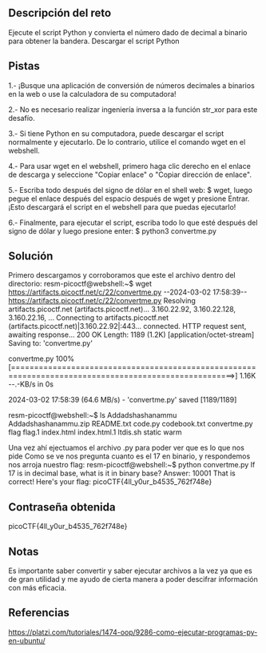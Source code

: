 ## Descripción del reto
Ejecute el script Python y convierta el número dado de decimal a binario para obtener la bandera.
Descargar el script Python
## Pistas
1.- ¡Busque una aplicación de conversión de números decimales a binarios en la web o use la calculadora de su computadora!

2.- No es necesario realizar ingeniería inversa a la función str_xor para este desafío.

3.- Si tiene Python en su computadora, puede descargar el script normalmente y ejecutarlo. De lo contrario, utilice el comando wget en el webshell.

4.- Para usar wget en el webshell, primero haga clic derecho en el enlace de descarga y seleccione "Copiar enlace" o "Copiar dirección de enlace".

5.- Escriba todo después del signo de dólar en el shell web: $ wget, luego pegue el enlace después del espacio después de wget y presione Entrar. ¡Esto descargará el script en el webshell para que puedas ejecutarlo!

6.- Finalmente, para ejecutar el script, escriba todo lo que esté después del signo de dólar y luego presione enter: $ python3 convertme.py
## Solución
Primero descargamos y corroboramos que este el archivo dentro del directorio:
resm-picoctf@webshell:~$ wget https://artifacts.picoctf.net/c/22/convertme.py
--2024-03-02 17:58:39--  https://artifacts.picoctf.net/c/22/convertme.py
Resolving artifacts.picoctf.net (artifacts.picoctf.net)... 3.160.22.92, 3.160.22.128, 3.160.22.16, ...
Connecting to artifacts.picoctf.net (artifacts.picoctf.net)|3.160.22.92|:443... connected.
HTTP request sent, awaiting response... 200 OK
Length: 1189 (1.2K) [application/octet-stream]
Saving to: 'convertme.py'

convertme.py                                    100%[======================================================================================================>]   1.16K  --.-KB/s    in 0s      

2024-03-02 17:58:39 (64.6 MB/s) - 'convertme.py' saved [1189/1189]

resm-picoctf@webshell:~$ ls
Addadshashanammu  Addadshashanammu.zip  README.txt  code.py  codebook.txt  convertme.py
flag  flag.1  index.html  index.html.1  ltdis.sh  static  warm

Una vez ahí ejectuamos el archivo .py para poder ver que es lo que nos pide 
Como se ve nos pregunta cuanto es el 17 en binario, y respondemos nos arroja nuestro flag:
resm-picoctf@webshell:~$ python convertme.py
If 17 is in decimal base, what is it in binary base?
Answer: 10001
That is correct! Here's your flag: picoCTF{4ll_y0ur_b4535_762f748e}
## Contraseña obtenida
picoCTF{4ll_y0ur_b4535_762f748e}
## Notas 
Es importante saber convertir y saber ejecutar archivos a la vez ya que es de gran utilidad y me ayudo de cierta manera a poder descifrar información con más eficacia.
## Referencias 
https://platzi.com/tutoriales/1474-oop/9286-como-ejecutar-programas-py-en-ubuntu/




